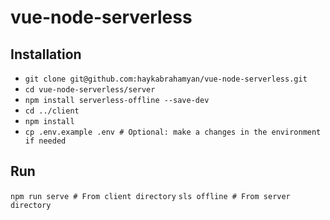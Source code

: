 # vue-node-serverless

## Installation
- `git clone git@github.com:haykabrahamyan/vue-node-serverless.git`
- `cd vue-node-serverless/server`
- `npm install serverless-offline --save-dev`
- `cd ../client`
- `npm install`
- `cp .env.example .env # Optional: make a changes in the environment if needed`

## Run
`npm run serve # From client directory`
`sls offline # From server directory`
